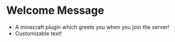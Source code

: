 # Welcome Message

- A minecraft plugin which greets you when you join the server!
- Customizable text!
